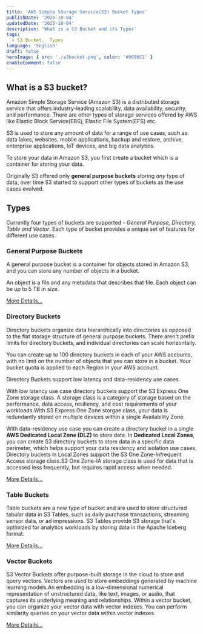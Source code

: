 ```yaml
---
title: 'AWS Simple Storage Service(S3) Bucket Types'
publishDate: '2025-10-04'
updatedDate: '2025-10-04'
description: 'What is a S3 Bucket and its Types'
tags:
  - S3 Bucket,  Types
language: 'English'
draft: false
heroImage: { src: './s3bucket.png', color: '#9698C1' }
enableComment: false
---
```

## What is a S3 bucket?

Amazon Simple Storage Service (Amazon S3) is a distributed storage service that offers industry-leading
scalability, data availability, security, and performance. There are other types of storage services offered by AWS
like Elastic Block Service(EBS), Elastic File System(EFS) etc.

S3 is used to store any amount of data for a range of use cases, such as data lakes, websites, mobile
applications, backup and restore, archive, enterprise applications, IoT devices, and big data analytics.

To store your data in Amazon S3, you first create a bucket which is a container for storing your data.

Originally S3 offered only **general purpose buckets** storing _any_ type of data, over time S3 started to support
other types of buckets as the use cases evolved.

## Types

Currently four types of buckets are supported - _General Purpose, Directory, Table and Vector_.
Each type of bucket provides a unique set of features for different use cases.

### General Purpose  Buckets
A general purpose bucket is a container for objects stored in Amazon S3,
and you can store any number of objects in a bucket.

An object is a file and any metadata that describes that file. Each object can be up to 5 TB in size.

[More Details...](https://docs.aws.amazon.com/AmazonS3/latest/userguide/creating-buckets-s3.html)

### Directory  Buckets

Directory buckets organize data hierarchically into directories as opposed to the
flat storage structure of general purpose buckets.
There aren't prefix limits for directory buckets, and individual directories can scale horizontally.

You can create up to 100 directory buckets in each of your AWS accounts, with no limit on the number of
objects that you can store in a bucket. Your bucket quota is applied to each Region in your AWS account.

Directory Buckets support low latency and data-residency use cases.

With low latency use case directory buckets support the S3 Express One Zone storage class. 
A storage class is a category of storage based on the performance, data access, resiliency, 
and cost requirements of your workloads.With S3 Express 
One Zone storgae class, your data is redundantly stored on multiple devices within a single Availability Zone.

With data-residency use case you can create a directory bucket in a single **AWS Dedicated Local Zone (DLZ)** to store data. In **Dedicated Local Zones**, you can create S3 directory buckets to store data in a specific data perimeter, which helps support your data residency and isolation use cases. Directory buckets in Local Zones support the S3 One Zone-Infrequent Access storage class.S3 One Zone-IA storage class is used for data that is accessed less frequently, but requires rapid access when needed.

[More Details...](https://docs.aws.amazon.com/AmazonS3/latest/userguide/creating-buckets-s3.html)

### Table Buckets
Table buckets are a new type of bucket and are used to store structured tabular data in S3 Tables, such as daily purchase transactions, streaming sensor data, or ad impressions. S3 Tables provide S3 storage that's optimized for analytics workloads by storing data in the Apache Iceberg format.

[More Details...](https://docs.aws.amazon.com/AmazonS3/latest/userguide/s3-tables.html)

### Vector Buckets
S3 Vector Buckets offer purpose-built storage in the cloud to store and query vectors. Vectors are used to store embeddings generated by machine learning models.An embedding is a low-dimensional numerical representation of unstructured data, like text, images, or audio, that captures its underlying meaning and relationships. Within a vector bucket, you can organize your vector data with vector indexes. You can perform similarity queries on your vector data within vector indexes.

[More Details...](https://docs.aws.amazon.com/AmazonS3/latest/userguide/s3-vectors.html)
